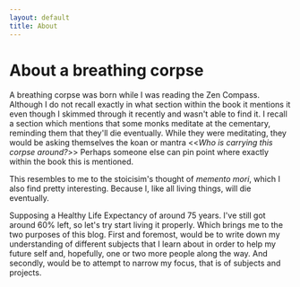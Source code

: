 ```yaml
---
layout: default
title: About
---
```

# About a breathing corpse 

A breathing corpse was born while I was reading the Zen Compass.
Although I do not recall exactly in what section within the book it 
mentions it even though I skimmed through it recently and wasn't
able to find it. I recall a section which mentions that some
monks meditate at the cementary, reminding them that they'll
die eventually. While they were meditating, they would be
asking themselves the koan or mantra <<*Who is carrying this
corpse around?*>> Perhaps someone else can pin point where exactly
within the book this is mentioned.

This resembles to me to the stoicisim's thought of *memento mori*,
which I also find pretty interesting. Because I, like all living
things, will die eventually.

Supposing a Healthy Life Expectancy of around 75 years. I've still
got around 60% left, so let's try start living it properly. Which
brings me to the two purposes of this blog. First and foremost,
would be to write down my understanding of different subjects that
I learn about in order to help my future self and, hopefully, one
or two more people along the way. And secondly, would be to attempt
to narrow my focus, that is of subjects and projects. 